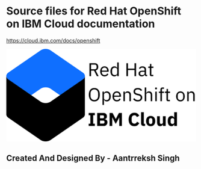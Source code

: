 # Source files for Red Hat OpenShift on IBM Cloud documentation

https://cloud.ibm.com/docs/openshift

![Red Hat OpenShift on IBM Cloud logo](images/logo-red-hat-openshift-on-ibm-cloud-light.svg)

## Created And Designed By - Aantrreksh Singh
